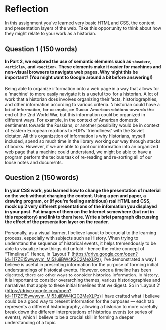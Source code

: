 # Reflection

In this assignment you've learned very basic HTML and CSS, the content and presentation layers of the web. Take this opportunity to think about how they might relate to your work as a historian. 

## Question 1 (150 words)
#### In Part 2, we explored the use of semantic elements such as `<header>`, `<article>`, and `<section>`. These elements make it easier for machines and non-visual browsers to navigate web pages. Why might this be important? (You might want to Google around a bit before answering!)

Being able to organize information onto a web page in a way that allows for a ‘machine’ to more easily navigate it is a useful tool for a historian. A lot of work that a historian does involves organizing their facts, historiographies, and other information according to various criteria. A historian could have a lot of information, for example, on Russo-American relations towards the end of the 2nd World War, but this information could be organized in different ways. For example, in the context of American domestic sentiments towards the Russians, or another possibility would be in context of Eastern European reactions to FDR’s ‘friendliness’ with the Soviet dictator. All this organization of information is why Historians, myself included, spend so much time in the library working our way through stacks of books. However, if we are able to pool our information into an organized web page that a machine could understand, we might be able to have a program perform the tedious task of re-reading and re-sorting all of our loose notes and documents.


## Question 2 (150 words)
#### In your CSS work, you learned how to change the presentation of material on the web without changing the content. Using a pen and paper, a drawing program, or (if you're feeling ambitious) real HTML and CSS, mock up 2 very different presentations of the information you displayed in your post. Put images of them on the Internet somewhere (but not in this repository) and link to them here. Write a brief paragraph discussing the effect of the presentaiton layer on the reader.

Personally, as a visual learner, I believe layout to be crucial to the learning process, especially with subjects such as History. When trying to understand the sequence of historical events, it helps tremendously to be able to visualize how things did unfold - hence the entire concept of “Timelines”. Hence, in ‘Layout 1’ (https://drive.google.com/open?id=117ZE15wwwym_Ml52ujiBW4K2C2MeXLPz), I’ve demonstrated a way I believe is useful in presenting information for the purpose of forming initial understandings of historical events. However, once a timeline has been digested, there are other ways to consider historical information. In history, it is important to consider overarching themes, various historiographies and narratives that apply to these initial timelines that we digest. So in ‘Layout 2’ (https://drive.google.com/open?id=117ZE15wwwym_Ml52ujiBW4K2C2MeXLPz) I have crafted what I believe could be a good way to present information for the purposes — each tab represents a different historiography, allowing a historian to more carefully break down the different interpretations of historical events (or series of events), which I believe to be a crucial skill in forming a deeper understanding of a topic.